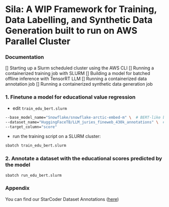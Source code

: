 # Sila: A WIP Framework for Training, Data Labelling, and Synthetic Data Generation built to run on AWS Parallel Cluster

### Documentation
[] Starting up a Slurm scheduled cluster using the AWS CLI
[] Running a containerized training job with SLURM
[] Building a model for batched offline inference with TensorRT LLM
[] Running a containerized data annotation job
[] Running a containerized synthetic data generation job


### 1. Finetune a model for educational value regression

* edit `train_edu_bert.slurm`
```bash
--base_model_name="Snowflake/snowflake-arctic-embed-m" \  # BERT-like base model
--dataset_name="HuggingFaceTB/LLM_juries_fineweb_430k_annotations" \  # Llama3-annotated eduational value dataset
--target_column="score" 
```
* run the training script on a SLURM cluster:
```bash
sbatch train_edu_bert.slurm
```

### 2. Annotate a dataset with the educational scores predicted by the model
    
```bash
sbatch run_edu_bert.slurm
```

### Appendix

You can find our StarCoder Dataset Annotations ([here](https://huggingface.co/datasets/kaizen9/starcoder_annotations))
